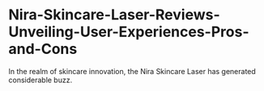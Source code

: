 # Nira-Skincare-Laser-Reviews-Unveiling-User-Experiences-Pros-and-Cons
In the realm of skincare innovation, the Nira Skincare Laser has generated considerable buzz.
